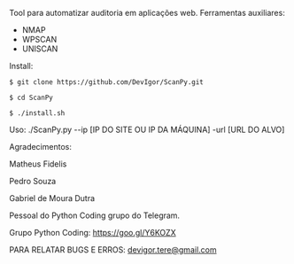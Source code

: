 Tool para automatizar auditoria em aplicações web.
Ferramentas auxiliares:
- NMAP
- WPSCAN
- UNISCAN

Install:

    $ git clone https://github.com/DevIgor/ScanPy.git 

    $ cd ScanPy

    $ ./install.sh

Uso:
  ./ScanPy.py --ip [IP DO SITE OU IP DA MÁQUINA] -url [URL DO ALVO]

Agradecimentos:
  
  Matheus Fidelis
  
  Pedro Souza
  
  Gabriel de Moura Dutra
  
  Pessoal do Python Coding grupo do Telegram.
  

Grupo Python Coding: https://goo.gl/Y6KOZX

PARA RELATAR BUGS E ERROS: devigor.tere@gmail.com
